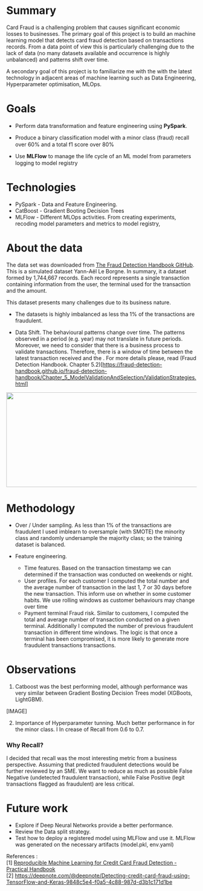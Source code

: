 
# Summary

Card Fraud is a challenging problem that causes significant economic losses to businesses. The primary goal of this project is to build an machine learning model that detects card fraud detection based on transactions records. From a data point of view this is particularly challenging due to the lack of data (no many datasets available and occurrence is highly unbalanced) and patterns shift over time. 

A secondary goal of this project is to familiarize me with the with the latest technology in adjacent areas of machine learning such as Data Engineering, Hyperparameter optimisation, MLOps.

# Goals

- Perform data transformation and feature engineering using **PySpark**. <img src="https://upload.wikimedia.org/wikipedia/commons/8/8c/White_check_mark_in_dark_green_rounded_square.svg" width="15" height="15"/>

- Produce a binary classification model with a minor class (fraud) recall over 60% and a total f1 score over 80% <img src="https://upload.wikimedia.org/wikipedia/commons/8/8c/White_check_mark_in_dark_green_rounded_square.svg" width="15" height="15"/>

- Use **MLFlow** to manage the life cycle of an ML model from parameters logging to model registry <img src="https://upload.wikimedia.org/wikipedia/commons/8/8c/White_check_mark_in_dark_green_rounded_square.svg" width="15" height="15"/>

# Technologies
- PySpark - Data and Feature Engineering.
- CatBoost - Gradient Booting Decision Trees
- MLFlow - Different MLOps activities. From creating experiments, recoding model parameters and metrics to model registry,

# About the data

The data set was downloaded from [The Fraud Detection Handbook GitHub](https://github.com/Fraud-Detection-Handbook/simulated-data-raw). This is a simulated dataset Yann-Aël Le Borgne. In summary, it a dataset formed by 1,744,667 records. Each record represents a single transaction containing information from the user, the terminal used for the transaction and the amount. 

This dataset presents many challenges due to its business nature.

- The datasets is highly imbalanced as less tha 1% of the transactions are fraudulent.

- Data Shift. The behavioural patterns change over time. The patterns observed in a period (e.g. year) may not translate in future periods. Moreover, we need to consider that there is a business process to validate transactions. Therefore, there is a window of time between the latest transaction received and the . For more details please, read (Fraud Detection Handbook. Chapter 5.2)[https://fraud-detection-handbook.github.io/fraud-detection-handbook/Chapter_5_ModelValidationAndSelection/ValidationStrategies.html]

<img src="https://fraud-detection-handbook.github.io/fraud-detection-handbook/_images/stream_valid.png" width="2500" height="250"/>


# Methodology

- Over / Under sampling. As less than 1% of the transactions are fraudulent I used imblearn to oversample (with SMOTE) the minority class and randomly undersample the majority class; so the training dataset is balanced. 

- Feature engineering.
    - Time features. Based on the transaction timestamp we can determined if the transaction was conducted on weekends or night.
    - User profiles. For each customer I computed the total number and the average number of transaction in the last 1, 7 or 30 days before the new transaction. This inform use on whether in some customer habits. We use rolling windows as customer behaviours may change over time
    - Payment terminal Fraud risk. Similar to customers, I computed the total and average number of transaction conducted on a given terminal. Additionally I computed the number of previous fraudulent transaction in different time windows. The logic is that once a terminal has been compromised, it is more likely to generate more fraudulent transactions transactions.

# Observations

1. Catboost was the best performing model, although performance was very similar between Gradient Bosting Decision Trees model (XGBoots, LightGBM).

[IMAGE]

2. Importance of Hyperparameter tunning. Much better performance in for the minor class. I
In crease of Recall from 0.6 to 0.7. 

### Why Recall?
I decided that recall was the most interesting metric from a business perspective. Assuming that predicted fraudulent detections would be further reviewed by an SME. We want to reduce as much as possible False Negative (undetected fraudulent transaction), while False Positive (legit transactions flagged as fraudulent) are less critical.

# Future work

- Explore if Deep Neural Networks provide a better performance.
- Review the Data split strategy.
- Test how to deploy a registered model using MLFlow and use it. MLFlow was generated on the necessary artifacts (model.pkl, env.yaml)


References :\
[1] [Reproducible Machine Learning for Credit Card Fraud Detection - Practical Handbook](https://fraud-detection-handbook.github.io/fraud-detection-handbook/Foreword.html)\
[2] https://deepnote.com/@deepnote/Detecting-credit-card-fraud-using-TensorFlow-and-Keras-9848c5e4-f0a5-4c88-987d-d3b1c171d1be



